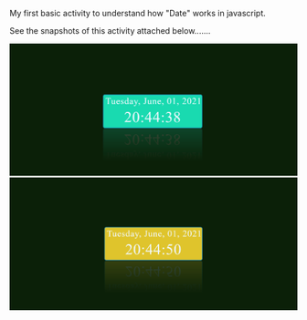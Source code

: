 My first basic activity to understand how "Date" works in javascript. 

See the snapshots of this activity attached below.......

![alt text](https://github.com/tanwer-pradeep/all_activities/blob/master/my_activities/digital_clock/Final/cloack.png)
![alt text](https://github.com/tanwer-pradeep/all_activities/blob/master/my_activities/digital_clock/Final/clock2.png)
